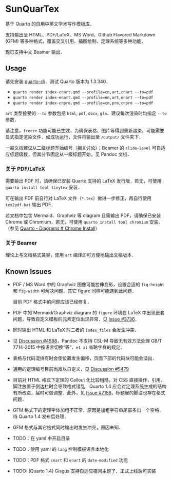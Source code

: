 # SunQuarTex

基于 Quarto 的自用中英文学术写作模板库．

支持输出至 HTML、PDF/LaTeX、MS Word、Github Flavored Markdown (GFM) 等多种格式，覆盖交叉引用、插图绘制、定理系统等多种功能．

现已支持中文 Beamer 输出．

## Usage

请先安装 [quarto-cli](https://github.com/quarto-dev/quarto-cli)．测试 Quarto 版本为 1.3.340．

- `quarto render index-cnart.qmd --profile=cn,art,cnart --to=pdf`
- `quarto render index-enart.qmd --profile=en,art,enart --to=pdf`
- `quarto render index-cnpre.qmd --profile=cn,pre,cnpre --to=pdf`

`art` 类型接受的 `--to` 参数包括 `html`, `pdf`, `docx`, `gfm`．建议每次渲染时均指定 `--to` 参数．

请注意，`freeze` 功能可能已生效，为确保表格、图片等得到重新渲染，可能需要显式指定渲染文件．如成功运行，文件将输出至 `/output/` 文件夹下．

一般文档建议从二级标题开始编号（[相关讨论](https://community.rstudio.com/t/why-do-default-r-markdown-quarto-templates-use-second-level-headings-instead-of-first-level-ones/162127)）；Beamer 的 `slide-level` 可自适应标题级数，但其分节固定从一级标题开始，见 Pandoc 文档．

### 关于 PDF/LaTeX

需要输出 PDF 时，请确保已安装 Quarto 支持的 LaTeX 发行版．若无，可使用 `quarto install tool tinytex` 安装．

可在输出 PDF 前自行对 LaTeX 文件（`*.tex`）做进一步修正，再自行使用 `tex2pdf.bat` 输出 PDF．

若文档中包含 Mermaid、Graphviz 等 diagram 且需输出 PDF，请确保已安装 Chrome 或 Chromium．若无，可使用 `quarto install tool chromium` 安装．（参见 [Quarto - Diagrams # Chrome Install](https://quarto.org/docs/authoring/diagrams.html#chrome-install)）

### 关于 Beamer

理论上与文档格式兼容，使用 `art` 编译即可方便地输出文稿版本．

## Known Issues

- PDF / MS Word 中的 Graphviz 图像可能拉伸变形，设置合适的 `fig-height` 和 `fig-width` 可解决问题．其它 figure 同样可能遇到此问题．
  
  目前 PDF 格式中的问题应该已经修复．

- PDF 中的 Mermaid/Graphviz diagram 的 `figure` 环境在 LaTeX 中出现嵌套问题，导致自定义模板的元素定位出现异常．见 [Issue #3736](https://github.com/quarto-dev/quarto-cli/issues/3736)．

- 同时输出 HTML 和 LaTeX 时二者的 `index_files` 会发生冲突．

- 见 [Discussion #4598](https://github.com/quarto-dev/quarto-cli/discussions/4598)，Pandoc 不支持 CSL-M 导致无有效方法处理 GB/T 7714-2015 中按语言切换“等”、`et al` 省略字样的规定．

- 表格与代码混排有时会使位置发生偏移，页面下部的代码块可能会溢出．

- 通用的定理编号目前尚难以自定义，见 [Discussion #5479](https://github.com/quarto-dev/quarto-cli/discussions/5479)

- 目前对 HTML 格式下定理的 Callout 化比较粗糙，对 CSS 直接操作，引用、脚注放置于侧边栏时会导致格式错乱．Quarto 1.4 应会对定理系统生成的结构有所改进，届时可做调整．此外，见 [Issue #7158](https://github.com/quarto-dev/quarto-cli/issues/7158)，标题里的脚注也存在格式问题．

- GFM 格式下的定理字体加粗不正常，原因是加粗字符串尾部多出一个空格．待 Quarto 1.4 发布后处理．

- GFM 格式与其它格式同时输出时发生冲突，原因未知．

- TODO：在 yaml 中开启目录

- TODO：使用 yaml 的 `lang` 控制模板语言本地化

- TODO：PDF 格式 `cnart` 和 `enart` 的 `date-modified` 功能

- TODO: (Quarto 1.4) Gisgus 支持自适应夜间主题了，正式上线后可实装